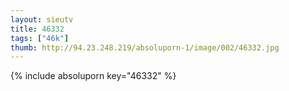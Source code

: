 ```yaml
--- 
layout: sieutv
title: 46332
tags: ["46k"]
thumb: http://94.23.248.219/absoluporn-1/image/002/46332.jpg
---
```

{% include absoluporn key="46332" %} 
